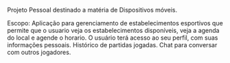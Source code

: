 Projeto Pessoal destinado a matéria de Dispositivos móveis.

Escopo: Aplicação para gerenciamento de estabelecimentos esportivos que permite que o usuario veja os estabelecimentos disponíveis, veja a agenda do local e agende o horario.
O usuário terá acesso ao seu perfil, com suas informações pessoais.
Histórico de partidas jogadas.
Chat para conversar com outros jogadores.
